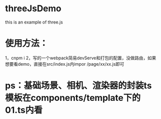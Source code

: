 # threeJsDemo
this is an example of three.js
# 使用方法：
1，cnpm i
2，写的一个webpack简易devServe和打包的配置，没做路由，如果想要看demo，直接在src/index.js内impor /page/xx/xx.js即可
# ps：基础场景、相机、渲染器的封装ts模板在components/template下的01.ts内看
